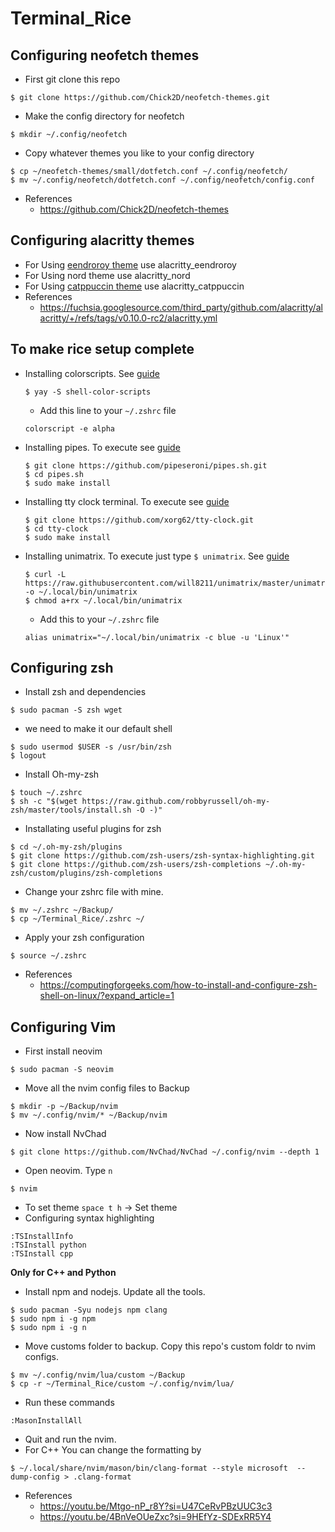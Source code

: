 # Terminal_Rice


## Configuring neofetch themes
- First git clone this repo
```
$ git clone https://github.com/Chick2D/neofetch-themes.git
```
- Make the config directory for neofetch
```
$ mkdir ~/.config/neofetch
```
- Copy whatever themes you like to your config directory
```
$ cp ~/neofetch-themes/small/dotfetch.conf ~/.config/neofetch/
$ mv ~/.config/neofetch/dotfetch.conf ~/.config/neofetch/config.conf
```
- References
  - https://github.com/Chick2D/neofetch-themes
    
## Configuring alacritty themes
- For Using [eendroroy theme](https://github.com/eendroroy/alacritty-theme) use alacritty_eendroroy
- For Using nord theme use alacritty_nord
- For Using [catppuccin theme](https://github.com/catppuccin/alacritty#usage) use alacritty_catppuccin
- References
  - https://fuchsia.googlesource.com/third_party/github.com/alacritty/alacritty/+/refs/tags/v0.10.0-rc2/alacritty.yml

## To make rice setup complete
- Installing colorscripts. See [guide](https://gitlab.com/dwt1/shell-color-scripts)
  ```
  $ yay -S shell-color-scripts
  ```
  - Add this line to your ```~/.zshrc``` file
  ```
  colorscript -e alpha
  ```
- Installing pipes. To execute see [guide](https://github.com/pipeseroni/pipes.sh#contents)
  ```
  $ git clone https://github.com/pipeseroni/pipes.sh.git
  $ cd pipes.sh
  $ sudo make install
  ```
- Installing tty clock terminal. To execute see [guide](https://github.com/xorg62/tty-clock/blob/master/README)
  ```
  $ git clone https://github.com/xorg62/tty-clock.git
  $ cd tty-clock
  $ sudo make install
  ```
- Installing unimatrix. To execute just type ```$ unimatrix```. See [guide](https://github.com/will8211/unimatrix)
  ```
  $ curl -L https://raw.githubusercontent.com/will8211/unimatrix/master/unimatrix.py -o ~/.local/bin/unimatrix
  $ chmod a+rx ~/.local/bin/unimatrix
  ```
  - Add this to your ```~/.zshrc``` file
  ```
  alias unimatrix="~/.local/bin/unimatrix -c blue -u 'Linux'"
  ```

## Configuring zsh
- Install zsh and dependencies
```
$ sudo pacman -S zsh wget
```
- we need to make it our default shell
```
$ sudo usermod $USER -s /usr/bin/zsh
$ logout
```
- Install Oh-my-zsh
```
$ touch ~/.zshrc
$ sh -c "$(wget https://raw.github.com/robbyrussell/oh-my-zsh/master/tools/install.sh -O -)"
```
- Installating useful plugins for zsh
```
$ cd ~/.oh-my-zsh/plugins
$ git clone https://github.com/zsh-users/zsh-syntax-highlighting.git
$ git clone https://github.com/zsh-users/zsh-completions ~/.oh-my-zsh/custom/plugins/zsh-completions
```
- Change your zshrc file with mine.
```
$ mv ~/.zshrc ~/Backup/
$ cp ~/Terminal_Rice/.zshrc ~/
```
- Apply your zsh configuration
```
$ source ~/.zshrc
```

- References
  - https://computingforgeeks.com/how-to-install-and-configure-zsh-shell-on-linux/?expand_article=1

## Configuring Vim
- First install neovim
```
$ sudo pacman -S neovim
```
- Move all the nvim config files to Backup
```
$ mkdir -p ~/Backup/nvim
$ mv ~/.config/nvim/* ~/Backup/nvim
```
- Now install NvChad
```
$ git clone https://github.com/NvChad/NvChad ~/.config/nvim --depth 1
```
- Open neovim. Type ```n```
```
$ nvim
```
- To set theme ```space t h``` -> Set theme
- Configuring syntax highlighting
```
:TSInstallInfo
:TSInstall python
:TSInstall cpp
```

**Only for C++ and Python**
- Install npm and nodejs. Update all the tools.
```
$ sudo pacman -Syu nodejs npm clang
$ sudo npm i -g npm
$ sudo npm i -g n
```
- Move customs folder to backup. Copy this repo's custom foldr to nvim configs.
```
$ mv ~/.config/nvim/lua/custom ~/Backup
$ cp -r ~/Terminal_Rice/custom ~/.config/nvim/lua/
```
- Run these commands
```
:MasonInstallAll
```
- Quit and run the nvim.
- For C++ You can change the formatting by
```
$ ~/.local/share/nvim/mason/bin/clang-format --style microsoft  --dump-config > .clang-format
```

- References
  - https://youtu.be/Mtgo-nP_r8Y?si=U47CeRvPBzUUC3c3
  - https://youtu.be/4BnVeOUeZxc?si=9HEfYz-SDExRR5Y4








